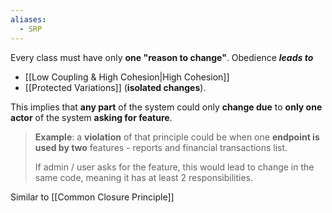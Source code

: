 ```yaml
---
aliases:
  - SRP
---
```

Every class must have only **one "reason to change"**. 
Obedience ***leads to*** 
- [[Low Coupling & High Cohesion|High Cohesion]] 
- [[Protected Variations]] (**isolated changes**).

This implies that **any part** of the system could only **change due** to **only one actor** of the system **asking for feature**.

> **Example**: a **violation** of that principle could be when one **endpoint is used by two** features - reports and financial transactions list.
> 
> If admin / user asks for the feature, this would lead to change in the same code, meaning it has at least 2 responsibilities.

Similar to [[Common Closure Principle]]